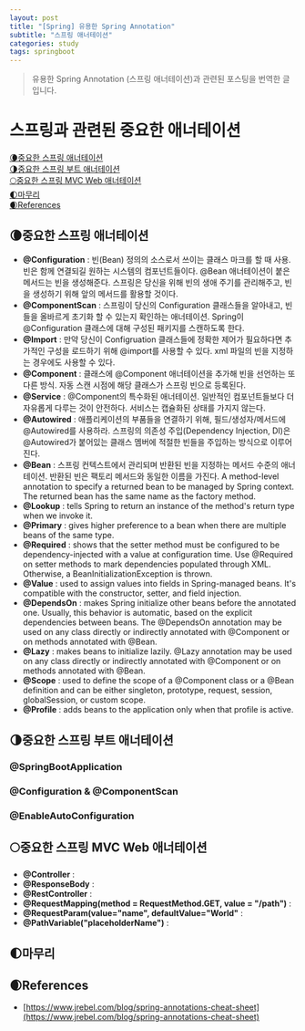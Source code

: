 ```yaml
---
layout: post
title: "[Spring] 유용한 Spring Annotation"
subtitle: "스프링 애너테이션"
categories: study
tags: springboot
---
```

> 유용한 Spring Annotation (스프링 애너테이션)과 관련된 포스팅을 번역한 글입니다.  

# 스프링과 관련된 중요한 애너테이션
[🌘중요한 스프링 애너테이션](#중요한-스프링-애너테이션)  
[🌗중요한 스프링 부트 애너테이션](#중요한-스프링-부트-애너테이션)  
[🌕중요한 스프링 MVC Web 애너테이션](#중요한-스프링-MVC-Web-애너테이션)  
[🌓마무리](#마무리)  
[🌒References](#References)  

## 🌘중요한 스프링 애너테이션
- **@Configuration** : 빈(Bean) 정의의 소스로서 쓰이는 클래스 마크를 할 때 사용. 빈은 함께 연결되길 원하는 시스템의 컴포넌트들이다. @Bean 애너테이션이 붙은 메서드는 빈을 생성해준다. 스프링은 당신을 위해 빈의 생애 주기를 관리해주고, 빈을 생성하기 위해 앞의 메서드를 활용할 것이다.
- **@ComponentScan** : 스프링이 당신의 Configuration 클래스들을 알아내고, 빈들을 올바르게 초기화 할 수 있는지 확인하는 애너테이션. Spring이 @Configuration 클래스에 대해 구성된 패키지를 스캔하도록 한다.
- **@Import** :  만약 당신이 Configruation 클래스들에 정확한 제어가 필요하다면 추가적인 구성을 로드하기 위해 @import를 사용할 수 있다. xml 파일의 빈을 지정하는 경우에도 사용할 수 있다.
- **@Component** : 클래스에 @Component 애너테이션을 추가해 빈을 선언하는 또다른 방식. 자동 스캔 시점에 해당 클래스가 스프링 빈으로 등록된다.
- **@Service** : @Component의 특수화된 애너테이션. 일반적인 컴포넌트들보다 더 자유롭게 다루는 것이 안전하다. 서비스는 캡슐화된 상태를 가지지 않는다.
- **@Autowired** : 애플리케이션의 부품들을 연결하기 위해, 필드/생성자/메서드에 @Autowired를 사용하라. 스프링의 의존성 주입(Dependency Injection, DI)은 @Autowired가 붙어있는 클래스 멤버에 적절한 빈들을 주입하는 방식으로 이루어진다.
- **@Bean** : 스프링 컨텍스트에서 관리되며 반환된 빈을 지정하는 메서드 수준의 애너테이션. 반환된 빈은 팩토리 메서드와 동일한 이름을 가진다.
A method-level annotation to specify a returned bean to be managed by Spring context. The returned bean has the same name as the factory method.
- **@Lookup** : tells Spring to return an instance of the method's return type when we invoke it.
- **@Primary** : gives higher preference to a bean when there are multiple beans of the same type.
- **@Required** : shows that the setter method must be configured to be dependency-injected with a value at configuration time. Use @Required on setter methods to mark dependencies populated through XML. Otherwise, a BeanInitializationException is thrown.
- **@Value** : used to assign values into fields in Spring-managed beans. It's compatible with the constructor, setter, and field injection.
- **@DependsOn** : makes Spring initialize other beans before the annotated one. Usually, this behavior is automatic, based on the explicit dependencies between beans. The @DependsOn annotation may be used on any class directly or indirectly annotated with @Component or on methods annotated with @Bean.
- **@Lazy** : makes beans to initialize lazily. @Lazy annotation may be used on any class directly or indirectly annotated with @Component or on methods annotated with @Bean.
- **@Scope** : used to define the scope of a @Component class or a @Bean definition and can be either singleton, prototype, request, session, globalSession, or custom scope.
- **@Profile** : adds beans to the application only when that profile is active.

## 🌗중요한 스프링 부트 애너테이션
### @SpringBootApplication
### @Configuration & @ComponentScan
### @EnableAutoConfiguration

## 🌕중요한 스프링 MVC Web 애너테이션
- **@Controller** : 
- **@ResponseBody** : 
- **@RestController** : 
- **@RequestMapping(method = RequestMethod.GET, value = "/path")** : 
- **@RequestParam(value="name", defaultValue="World"** : 
- **@PathVariable("placeholderName")** : 


## 🌓마무리

## 🌒References
- [https://www.jrebel.com/blog/spring-annotations-cheat-sheet](https://www.jrebel.com/blog/spring-annotations-cheat-sheet)
